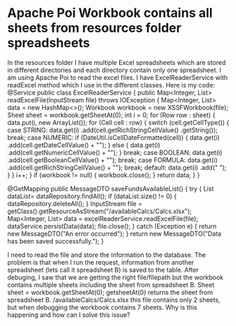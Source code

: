 
# Apache Poi Workbook contains all sheets from resources folder spreadsheets

In the resources folder I have multiple Excel spreadsheets which are stored in different directories and each directory contain only one spreadsheet. I am using Apache Poi to read the excel files. I have ExcelReaderService with readExcel method which I use in the different classes. Here is my code:
@Service
public class ExcelReaderService {
    public Map<Integer, List<String>> readExcelFile(InputStream file) throws IOException {
        Map<Integer, List<String>> data = new HashMap<>();
        Workbook workbook = new XSSFWorkbook(file);
        Sheet sheet = workbook.getSheetAt(0);
        int i = 0;
        for (Row row : sheet) {
            data.put(i, new ArrayList<String>());
            for (Cell cell : row) {
                switch (cell.getCellType()) {
                    case STRING:
                        data.get(i)
                                .add(cell.getRichStringCellValue()
                                        .getString());
                        break;
                    case NUMERIC:
                        if (DateUtil.isCellDateFormatted(cell)) {
                            data.get(i)
                                    .add(cell.getDateCellValue() + "");
                        } else {
                            data.get(i)
                                    .add(cell.getNumericCellValue() + "");
                        }
                        break;
                    case BOOLEAN:
                        data.get(i)
                                .add(cell.getBooleanCellValue() + "");
                        break;
                    case FORMULA:
                        data.get(i)
                                .add(cell.getRichStringCellValue() + "");
                        break;
                    default:
                        data.get(i)
                                .add(" ");
                }
            }
            i++;
        }
        if (workbook != null) {
            workbook.close();
        }
        return data;
    }
}

@GetMapping
public MessageDTO saveFundsAvailableList() {
        try {
            List<Data> dataList= dataRepository.findAll();
            if (dataList.size() != 0) {
                dataRepository.deleteAll();
            }
            InputStream file = getClass().getResourceAsStream("/availableCalcs/Calcs.xlsx");
            Map<Integer, List<String>> data = excelReaderService.readExcelFile(file);
            dataService.persistData(data);
            file.close();
        } catch (Exception e) {
            return new MessageDTO("An error occurred");
        }
        return new MessageDTO("Data has been saved successfully.");
    }

I need to read the file and store the information to the database. The problem is that when I run the request, information from another spreadsheet (lets call it spreadsheet B) is saved to the table.
After debuging, I saw that we are getting the right file/filepath but the workbook contains multiple sheets including the sheet from spreadsheet B.
Sheet sheet = workbook.getSheetAt(0); getsheetAt(0) returns the sheet from spreadsheet B. /availableCalcs/Calcs.xlsx this file contains only 2 sheets, but when debugging the workbook contains 7 sheets.
Why is this happening and how can I solve this issue?

        